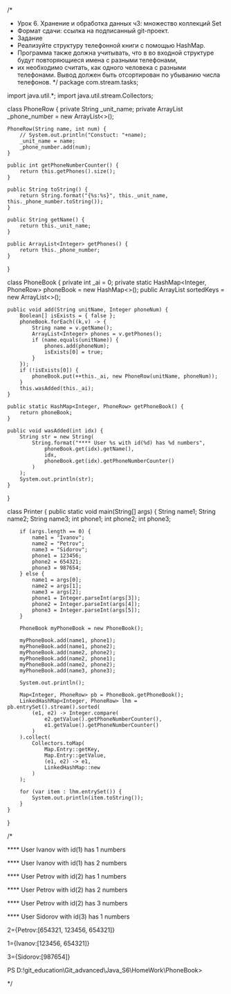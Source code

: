 
/*
 * Урок 6. Хранение и обработка данных ч3: множество коллекций Set
 *  Формат сдачи: ссылка на подписанный git-проект.
 * Задание
 *  Реализуйте структуру телефонной книги с помощью HashMap.
 *  Программа также должна учитывать, что в во входной структуре будут повторяющиеся имена с разными телефонами, 
 *  их необходимо считать, как одного человека с разными телефонами. Вывод должен быть отсортирован по убыванию числа телефонов.
 */
package com.stream.tasks;

import java.util.*;
import java.util.stream.Collectors;

class PhoneRow {
    private String _unit_name;
    private ArrayList<Integer> _phone_number = new ArrayList<>();

    PhoneRow(String name, int num) {
        // System.out.println("Constuct: "+name);
        _unit_name = name;
        _phone_number.add(num);
    }

    public int getPhoneNumberCounter() {
        return this.getPhones().size();
    }

    public String toString() {
        return String.format("{%s:%s}", this._unit_name, this._phone_number.toString());
    }

    public String getName() {
        return this._unit_name;
    }

    public ArrayList<Integer> getPhones() {
        return this._phone_number;
    }
}


class PhoneBook {
    private int _ai = 0;
    private static HashMap<Integer, PhoneRow> phoneBook = new HashMap<>();
    public ArrayList<Integer> sortedKeys = new ArrayList<>();

    public void add(String unitName, Integer phoneNum) {
        Boolean[] isExists = { false };
        phoneBook.forEach((k,v) -> {
            String name = v.getName();
            ArrayList<Integer> phones = v.getPhones();
            if (name.equals(unitName)) {
                phones.add(phoneNum);
                isExists[0] = true;
            }
        });
        if (!isExists[0]) {
            phoneBook.put(++this._ai, new PhoneRow(unitName, phoneNum));
        }
        this.wasAdded(this._ai);
    }

    public static HashMap<Integer, PhoneRow> getPhoneBook() {
        return phoneBook;
    }

    public void wasAdded(int idx) {
        String str = new String(
            String.format("**** User %s with id(%d) has %d numbers", 
                phoneBook.get(idx).getName(), 
                idx, 
                phoneBook.get(idx).getPhoneNumberCounter()
            )
        );
        System.out.println(str);
    }
}

class Printer {
    public static void main(String[] args) {
        String name1;
        String name2;
		String name3;
        int phone1;
        int phone2;
		int phone3;

        if (args.length == 0) {
            name1 = "Ivanov";
            name2 = "Petrov";
			name3 = "Sidorov";
            phone1 = 123456;
            phone2 = 654321;
			phone3 = 987654;
        } else {
            name1 = args[0];
            name2 = args[1];
			name3 = args[2];
            phone1 = Integer.parseInt(args[3]);
            phone2 = Integer.parseInt(args[4]);
			phone3 = Integer.parseInt(args[5]);
        }
        
        PhoneBook myPhoneBook = new PhoneBook();
        
        myPhoneBook.add(name1, phone1);
        myPhoneBook.add(name1, phone2);
        myPhoneBook.add(name2, phone2);
        myPhoneBook.add(name2, phone1);
        myPhoneBook.add(name2, phone2);
		myPhoneBook.add(name3, phone3);
        
        System.out.println();

        Map<Integer, PhoneRow> pb = PhoneBook.getPhoneBook();
        LinkedHashMap<Integer, PhoneRow> lhm = pb.entrySet().stream().sorted(
            (e1, e2) -> Integer.compare(
                e2.getValue().getPhoneNumberCounter(), 
                e1.getValue().getPhoneNumberCounter()
            )
        ).collect(
            Collectors.toMap(
                Map.Entry::getKey, 
                Map.Entry::getValue, 
                (e1, e2) -> e1, 
                LinkedHashMap::new
            )
        );
        
        for (var item : lhm.entrySet()) {
            System.out.println(item.toString());
        }
    }
}

/* 

**** User Ivanov with id(1) has 1 numbers

**** User Ivanov with id(1) has 2 numbers

**** User Petrov with id(2) has 1 numbers

**** User Petrov with id(2) has 2 numbers

**** User Petrov with id(2) has 3 numbers

**** User Sidorov with id(3) has 1 numbers


2={Petrov:[654321, 123456, 654321]}

1={Ivanov:[123456, 654321]}

3={Sidorov:[987654]}

PS D:\!git_education\Git_advanced\Java_S6\HomeWork\PhoneBook>

*/
